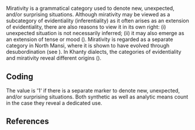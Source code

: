# [](ParameterTable?__template__=property.md&property=Name#cldf:UT024)

Mirativity is a grammatical category used to denote new, unexpected, and/or surprising situations. Although mirativity 
may be viewed as a subcategory of evidentiality (inferentiality) as it often arises as an extension of evidentiality, 
there are also reasons to view it in its own right: 
(i) unexpected situation is not necessarily inferred; 
(ii) it may also emerge as an extension of tense or mood ([](Source?ref&with_internal_ref_link#cldf:oudb_ob-ugric_2017)). 
Mirativity is regarded as a separate category in North Mansi, where it is shown to have evolved through desubordination 
(see [](Source?ref&with_internal_ref_link#cldf:skribnik_complex_2005)). In Khanty dialects, the categories of evidentiality 
and mirativity reveal different origins ([](Source?ref&with_internal_ref_link#cldf:nikolaeva_semantics_1999)).

[](ExampleTable?example_id=1&with_internal_ref_link#cldf:UT024-1)

## Coding

The value is '1' if there is a separate marker to denote new, unexpected, and/or surprising situations. Both synthetic as well as analytic means count in the case they reveal a dedicated use.

## References

[](Source?cited_only#cldf:__all__)
